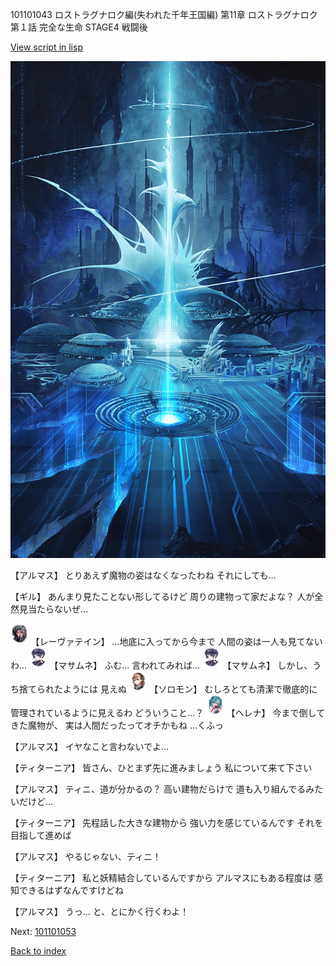 101101043 ロストラグナロク編(失われた千年王国編) 第11章 ロストラグナロク 第１話 完全な生命 STAGE4 戦闘後

[View script in lisp](../scripts/101101043.txt)

![profound.png](../images/backgrounds/profound.png)

【アルマス】
とりあえず魔物の姿はなくなったわね
それにしても…

【ギル】
あんまり見たことない形してるけど
周りの建物って家だよな？
人が全然見当たらないぜ…

<img src="../images/units/3100211.png" alt="3100211.png" height="34"/>
【レーヴァテイン】
…地底に入ってから今まで
人間の姿は一人も見てないわ…

<img src="../images/units/3100111.png" alt="3100111.png" height="34"/>
【マサムネ】
ふむ…
言われてみれば…

<img src="../images/units/3100111.png" alt="3100111.png" height="34"/>
【マサムネ】
しかし、うち捨てられたようには
見えぬ

<img src="../images/units/3503111.png" alt="3503111.png" height="34"/>
【ソロモン】
むしろとても清潔で徹底的に
管理されているように見えるわ
どういうこと…？

<img src="../images/units/3302811.png" alt="3302811.png" height="34"/>
【ヘレナ】
今まで倒してきた魔物が、
実は人間だったってオチかもね
…くふっ

【アルマス】
イヤなこと言わないでよ…

【ティターニア】
皆さん、ひとまず先に進みましょう
私について来て下さい

【アルマス】
ティニ、道が分かるの？
高い建物だらけで
道も入り組んでるみたいだけど…

【ティターニア】
先程話した大きな建物から
強い力を感じているんです
それを目指して進めば

【アルマス】
やるじゃない、ティニ！

【ティターニア】
私と妖精結合しているんですから
アルマスにもある程度は
感知できるはずなんですけどね

【アルマス】
うっ…
と、とにかく行くわよ！

Next: [101101053](101101053.md)

[Back to index](index.md)
